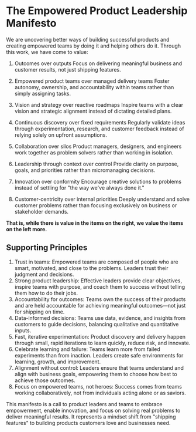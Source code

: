 # The Empowered Product Leadership Manifesto
We are uncovering better ways of building successful products and creating empowered teams by doing it and helping others do it. Through this work, we have come to value:

1. Outcomes over outputs
   Focus on delivering meaningful business and customer results, not just shipping features.

2. Empowered product teams over managed delivery teams
   Foster autonomy, ownership, and accountability within teams rather than simply assigning tasks.

3. Vision and strategy over reactive roadmaps
   Inspire teams with a clear vision and strategic alignment instead of dictating detailed plans.

4. Continuous discovery over fixed requirements
   Regularly validate ideas through experimentation, research, and customer feedback instead of relying solely on upfront assumptions.

5. Collaboration over silos
   Product managers, designers, and engineers work together as problem solvers rather than working in isolation.

6. Leadership through context over control
   Provide clarity on purpose, goals, and priorities rather than micromanaging decisions.

7. Innovation over conformity
   Encourage creative solutions to problems instead of settling for "the way we've always done it."

8. Customer-centricity over internal priorities
   Deeply understand and solve customer problems rather than focusing exclusively on business or stakeholder demands.

**That is, while there is value in the items on the right, we value the items on the left more.**

## Supporting Principles

1. Trust in teams: Empowered teams are composed of people who are smart, motivated, and close to the problems. Leaders trust their judgment and decisions.
2. Strong product leadership: Effective leaders provide clear objectives, inspire teams with purpose, and coach them to success without telling them how to do their jobs.
3. Accountability for outcomes: Teams own the success of their products and are held accountable for achieving meaningful outcomes—not just for shipping on time.
4. Data-informed decisions: Teams use data, evidence, and insights from customers to guide decisions, balancing qualitative and quantitative inputs.
5. Fast, iterative experimentation: Product discovery and delivery happen through small, rapid iterations to learn quickly, reduce risk, and innovate.
6. Celebrate learning and failure: Teams learn more from failed experiments than from inaction. Leaders create safe environments for learning, growth, and improvement.
7. Alignment without control: Leaders ensure that teams understand and align with business goals, empowering them to choose how best to achieve those outcomes.
8. Focus on empowered teams, not heroes: Success comes from teams working collaboratively, not from individuals acting alone or as saviors.

This manifesto is a call to product leaders and teams to embrace empowerment, enable innovation, and focus on solving real problems to deliver meaningful results. It represents a mindset shift from "shipping features" to building products customers love and businesses need.
